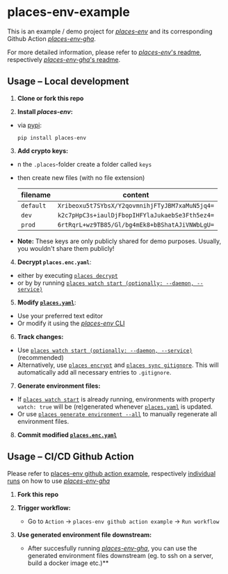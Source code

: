 # places-env-example

This is an example / demo project for [_places-env_](https://github.com/marckrenn/places-env) and its corresponding Github Action [_places-env-gha_](https://github.com/marckrenn/places-env-gha).

For more detailed information, please refer to [_places-env_'s readme](https://github.com/marckrenn/places-env/tree/main?tab=readme-ov-file), respectively [_places-env-gha_'s readme](https://github.com/marckrenn/places-env-gha/tree/main?tab=readme-ov-file).

## Usage – Local development

1. **Clone or fork this repo**

2. **Install _places-env_:**

- via [pypi](https://pypi.org/project/places-env/):

    `pip install places-env`

3. **Add crypto keys:**

- n the `.places`-folder create a folder called `keys`
- then create new files (with no file extension)

    | filename | content |
    |----------|---------|
    | `default` | `Xribeoxu5t7SYbsX/Y2qovmnihjFTyJBM7xaMuN5jq4=` |
    | `dev` | `k2c7pHpC3s+iaulDjFbopIHFYlaJukaebSe3Fth5ez4=` |
    | `prod` | `6rtRqrL+wz9TB85/Gl/bg4mEk8+bBShatAJiVNWbLgU=` |

- **Note:** These keys are only publicly shared for demo purposes. Usually, you wouldn't share them publicly!

4. **Decrypt `places.enc.yaml`**:

- either by executing [`places decrypt`](https://github.com/marckrenn/places-env/tree/main?tab=readme-ov-file#decrypt)
- or by by running [`places watch start (optionally: --daemon, --service)`](https://github.com/marckrenn/places-env/tree/main?tab=readme-ov-file#watch-start)

5. **Modify [`places.yaml`](https://github.com/marckrenn/places-env/tree/main?tab=readme-ov-file#placesyaml)**:
  - Use your preferred text editor  
  - Or modify it using the [_places-env_ CLI](https://github.com/marckrenn/places-env/tree/main?tab=readme-ov-file#places-cli-documentation)

6. **Track changes:**
  - Use [`places watch start (optionally: --daemon, --service)`](https://github.com/marckrenn/places-env/tree/main?tab=readme-ov-file#watch-start) (recommended)  
  - Alternatively, use [`places encrypt`](#encrypt) and [`places sync gitignore`](#sync-gitignore). This will automatically add all necessary entries to `.gitignore`.

7. **Generate environment files:**
  - If [`places watch start`](https://github.com/marckrenn/places-env/tree/main?tab=readme-ov-file#watch-start) is already running, environments with property `watch: true` will be (re)generated whenever [`places.yaml`](https://github.com/marckrenn/places-env/tree/main?tab=readme-ov-file#placesyaml) is updated.  
  - Or use [`places generate environment --all`](https://github.com/marckrenn/places-env/tree/main?tab=readme-ov-file#generate-environment) to manually regenerate all environment files.

8. **Commit modified [`places.enc.yaml`](#placesencyaml)**

## Usage – CI/CD Github Action

Please refer to [places-env github action example](.github/workflows/places-env.yaml), respectively [individual runs](https://github.com/marckrenn/places-env-example/actions/workflows/places-env.yaml) on how to use [_places-env-gha_](https://github.com/marckrenn/places-env-gha)

1. **Fork this repo**

2. **Trigger workflow:**
    - Go to `Action` → `places-env github action example` → `Run workflow`

3. **Use generated environment file downstream:**
    - After succesfully running [_places-env-gha_](https://github.com/marckrenn/places-env-gha), you can use the generated environment files downstream (eg. to ssh on a server, build a docker image etc.)**